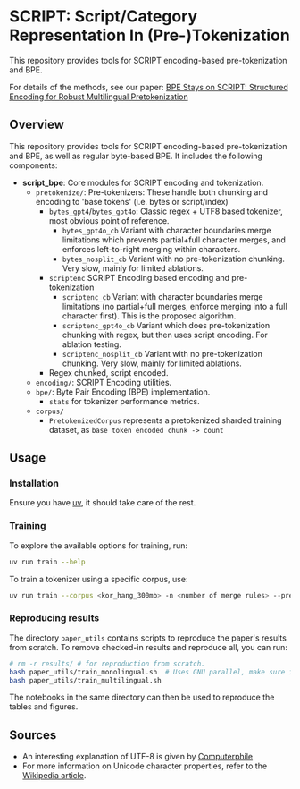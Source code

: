# SCRIPT: Script/Category Representation In (Pre-)Tokenization

This repository provides tools for SCRIPT encoding-based pre-tokenization and BPE.

For details of the methods, see our paper: [BPE Stays on SCRIPT: Structured Encoding for Robust Multilingual Pretokenization](https://arxiv.org/abs/2505.24689)

## Overview

This repository provides tools for SCRIPT encoding-based pre-tokenization and BPE, as well as regular byte-based BPE.
It includes the following components:

- **script_bpe**: Core modules for SCRIPT encoding and tokenization.
  - `pretokenize/`: Pre-tokenizers: These handle both chunking and encoding to 'base tokens' (i.e. bytes or script/index)
    - `bytes_gpt4`/`bytes_gpt4o`: Classic regex + UTF8 based tokenizer, most obvious point of reference.
      - `bytes_gpt4o_cb` Variant with character boundaries merge limitations which prevents partial+full character merges, and enforces left-to-right merging within characters.
      - `bytes_nosplit_cb` Variant with no pre-tokenization chunking. Very slow, mainly for limited ablations.
    - `scriptenc` SCRIPT Encoding based encoding and pre-tokenization 
       - `scriptenc_cb` Variant with character boundaries merge limitations (no partial+full merges, enforce merging into a full character first). This is the proposed algorithm.
       - `scriptenc_gpt4o_cb` Variant which does pre-tokenization chunking with regex, but then uses script encoding. For ablation testing.
       - `scriptenc_nosplit_cb` Variant with no pre-tokenization chunking. Very slow, mainly for limited ablations.
    - Regex chunked, script encoded.
  - `encoding/`: SCRIPT Encoding utilities.
  - `bpe/`: Byte Pair Encoding (BPE) implementation.
    - `stats` for tokenizer performance metrics.
  - `corpus/`
    - `PretokenizedCorpus` represents a pretokenized sharded training dataset, as `base token encoded chunk -> count`

## Usage

### Installation

Ensure you have [uv](https://docs.astral.sh/uv/), it should take care of the rest.

### Training

To explore the available options for training, run:

```bash
uv run train --help
```

To train a tokenizer using a specific corpus, use:

```bash
uv run train --corpus <kor_hang_300mb> -n <number of merge rules> --pretokenizer <pretokenizer_name> 
```

### Reproducing results

The directory `paper_utils` contains scripts to reproduce the paper's results from scratch.
To remove checked-in results and reproduce all, you can run:

```bash
# rm -r results/ # for reproduction from scratch.
bash paper_utils/train_monolingual.sh  # Uses GNU parallel, make sure it is installed
bash paper_utils/train_multilingual.sh
```

The notebooks in the same directory can then be used to reproduce the tables and figures.

## Sources

* An interesting explanation of UTF-8 is given by [Computerphile](https://www.youtube.com/watch?v=MijmeoH9LT4)
* For more information on Unicode character properties, refer to the [Wikipedia article](https://en.wikipedia.org/wiki/Unicode_character_property#General_Category).

